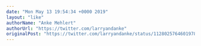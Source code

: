 ```yaml
---
date: "Mon May 13 19:54:34 +0000 2019"
layout: "like"
authorName: "Anke Mehlert"
authorUrl: "https://twitter.com/larryandanke"
originalPost: "https://twitter.com/larryandanke/status/1128025764601978880"
---
```

